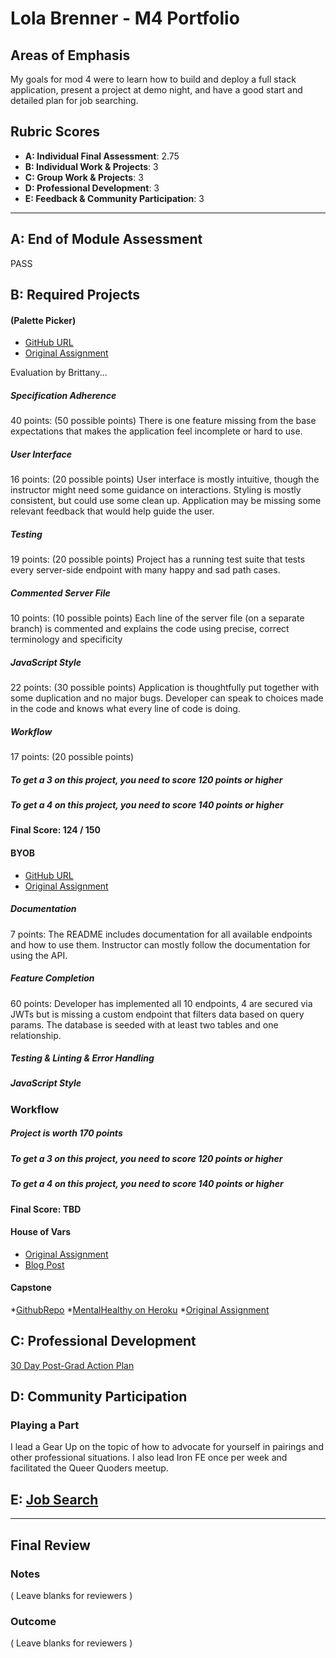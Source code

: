 # Lola Brenner - M4 Portfolio

## Areas of Emphasis

My goals for mod 4 were to learn how to build and deploy a full stack application, present a project at demo night, and have a good start and detailed plan for job searching.

## Rubric Scores

* **A: Individual Final Assessment**: 2.75
* **B: Individual Work & Projects**: 3
* **C: Group Work & Projects**: 3
* **D: Professional Development**: 3
* **E: Feedback & Community Participation**: 3

-----------------------

## A: End of Module Assessment

PASS

## B: Required Projects

#### (Palette Picker)

* [GitHub URL](https://github.com/lolakoala/palette-picker)
* [Original Assignment](http://frontend.turing.io/projects/palette-picker.html)

Evaluation by Brittany...

##### Specification Adherence

40 points: (50 possible points) There is one feature missing from the base expectations that makes the application feel incomplete or hard to use.

##### User Interface

16 points: (20 possible points) User interface is mostly intuitive, though the instructor might need some guidance on interactions. Styling is mostly consistent, but could use some clean up. Application may be missing some relevant feedback that would help guide the user.

##### Testing

19 points: (20 possible points) Project has a running test suite that tests every server-side endpoint with many happy and sad path cases.

##### Commented Server File

10 points: (10 possible points) Each line of the server file (on a separate branch) is commented and explains the code using precise, correct terminology and specificity

##### JavaScript Style

22 points: (30 possible points) Application is thoughtfully put together with some duplication and no major bugs. Developer can speak to choices made in the code and knows what every line of code is doing.

##### Workflow

17 points: (20 possible points)

##### To get a 3 on this project, you need to score 120 points or higher
##### To get a 4 on this project, you need to score 140 points or higher

#### Final Score: 124 / 150

#### BYOB

* [GitHub URL](https://github.com/NikBorn/byob)
* [Original Assignment](http://frontend.turing.io/projects/build-your-own-backend.html)

##### Documentation

7 points: The README includes documentation for all available endpoints and how to use them. Instructor can mostly follow the documentation for using the API.

##### Feature Completion

60 points: Developer has implemented all 10 endpoints, 4 are secured via JWTs but is missing a custom endpoint that filters data based on query params. The database is seeded with at least two tables and one relationship.

##### Testing & Linting & Error Handling


##### JavaScript Style


### Workflow


##### Project is worth 170 points

##### To get a 3 on this project, you need to score 120 points or higher
##### To get a 4 on this project, you need to score 140 points or higher

#### Final Score: TBD

#### House of Vars

* [Original Assignment](http://frontend.turing.io/projects/house-of-vars.html)
* [Blog Post](https://medium.com/@lolabrennerdev/contributing-to-open-source-as-a-coding-bootcamp-student-18fb9d96d254)

#### Capstone

*[GithubRepo](https://github.com/lolakoala/frontend-capstone)
*[MentalHealthy on Heroku](https://mentalhealthy.herokuapp.com/)
*[Original Assignment](http://frontend.turing.io/projects/capstone.html)


## C: Professional Development

[30 Day Post-Grad Action Plan](https://gist.github.com/christielynam/a58508a5ef20c046c36e139f84baee14)

## D: Community Participation

### Playing a Part

I lead a Gear Up on the topic of how to advocate for yourself in pairings and other professional situations. I also lead Iron FE once per week and facilitated the Queer Quoders meetup.

## E: [Job Search](https://gist.github.com/lolakoala/5f8c669e70c1b25a69d8ca103b06029c)

------------------

## Final Review

### Notes

( Leave blanks for reviewers )

### Outcome

( Leave blanks for reviewers )
